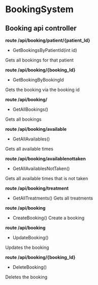 # BookingSystem

## Booking api controller
**route /api/booking/patient/{patient_Id}**
- GetBookingsByPatientId(int id)

Gets all bookings for that patient

**route /api/booking/{booking_Id}**
- GetBookingByBookingId

Gets the booking via the booking id

**route /api/booking/**
- GetAllBookings()

Gets all bookings

**route /api/booking/available**
- GetAllAvailables()

Gets all available times

**route /api/booking/availablenottaken**
- GetAllAvailablesNotTaken()

Gets all available times that is not taken

**route /api/booking/treatment**
- GetAllTreatments()
Gets all treatments 

**route /api/booking**
- CreateBooking()
Create a booking 

**route /api/booking**
- UpdateBooking()

Updates the booking

**route /api/booking/{booking_Id}**
- DeleteBooking()

Deletes the booking
